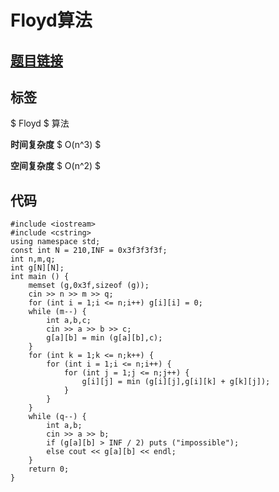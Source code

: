 # Floyd算法
## [**题目链接**](https://www.acwing.com/problem/content/856/)

## 标签
 $ Floyd $ 算法

**时间复杂度**  $ O(n^3) $ 

**空间复杂度**  $ O(n^2) $ 

## 代码
```
#include <iostream>
#include <cstring>
using namespace std;
const int N = 210,INF = 0x3f3f3f3f;
int n,m,q;
int g[N][N];
int main () {
    memset (g,0x3f,sizeof (g));
    cin >> n >> m >> q;
    for (int i = 1;i <= n;i++) g[i][i] = 0;
    while (m--) {
        int a,b,c;
        cin >> a >> b >> c;
        g[a][b] = min (g[a][b],c);
    }
    for (int k = 1;k <= n;k++) {
        for (int i = 1;i <= n;i++) {
            for (int j = 1;j <= n;j++) {
                g[i][j] = min (g[i][j],g[i][k] + g[k][j]);
            }
        }
    }
    while (q--) {
        int a,b;
        cin >> a >> b;
        if (g[a][b] > INF / 2) puts ("impossible");
        else cout << g[a][b] << endl;
    }
    return 0;
}
```
